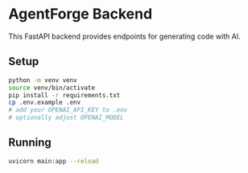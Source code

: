 # AgentForge Backend

This FastAPI backend provides endpoints for generating code with AI.

## Setup

```bash
python -m venv venv
source venv/bin/activate
pip install -r requirements.txt
cp .env.example .env
# add your OPENAI_API_KEY to .env
# optionally adjust OPENAI_MODEL
```

## Running

```bash
uvicorn main:app --reload
```
